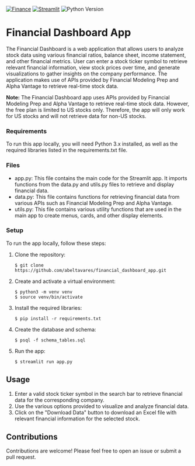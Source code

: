 [![Finance](https://img.shields.io/badge/Finance-Project-blue.svg)](https://github.com/yourusername/yourproject)
[![Streamlit](https://img.shields.io/badge/Made%20with-Streamlit-FF6F61.svg)](https://streamlit.io/)
![Python Version](https://img.shields.io/badge/Python-3.10.10-blue)



# Financial Dashboard App
The Financial Dashboard is a web application that allows users to analyze stock data using various financial ratios, balance sheet, income statement, and other financial metrics. User can enter a stock ticker symbol to retrieve relevant financial information, view stock prices over time, and generate visualizations to gather insights on the company performance. The application makes use of APIs provided by Financial Modeling Prep and Alpha Vantage to retrieve real-time stock data.

**Note:** The Financial Dashboard app uses APIs provided by Financial Modeling Prep and Alpha Vantage to retrieve real-time stock data. However, the free plan is limited to US stocks only. Therefore, the app will only work for US stocks and will not retrieve data for non-US stocks.

### Requirements

To run this app locally, you will need Python 3.x installed, as well as the required libraries listed in the requirements.txt file.

### Files

- app.py: This file contains the main code for the Streamlit app. It imports functions from the data.py and utils.py files to retrieve and display financial data.
- data.py: This file contains functions for retrieving financial data from various APIs such as Financial Modeling Prep and Alpha Vantage.
- utils.py: This file contains various utility functions that are used in the main app to create menus, cards, and other display elements.


### Setup
To run the app locally, follow these steps:

1. Clone the repository: <br>

       $ git clone https://github.com/abeltavares/financial_dashboard_app.git 

2. Create and activate a virtual environment: <br>

       $ python3 -m venv venv
       $ source venv/bin/activate

3. Install the required libraries:<br>

       $ pip install -r requirements.txt

4. Create the database and schema:<br>

       $ psql -f schema_tables.sql

5. Run the app:

       $ streamlit run app.py


## Usage

1. Enter a valid stock ticker symbol in the search bar to retrieve financial data for the corresponding company. <br>
2. Use the various options provided to visualize and analyze financial data. <br>
3. Click on the "Download Data" button to download an Excel file with relevant financial information for the selected stock. <br>

## Contributions

Contributions are welcome! Please feel free to open an issue or submit a pull request.
